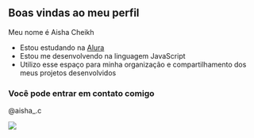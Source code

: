## Boas vindas ao meu perfil

Meu nome é Aisha Cheikh

- Estou estudando na [Alura](https://www.alura.com.br)
- Estou me desenvolvendo na linguagem JavaScript
- Utilizo esse espaço para minha organização e compartilhamento dos meus projetos desenvolvidos

### Você pode entrar em contato comigo 

@aisha_.c

![](https://media1.tenor.com/m/AapKRNOpG6cAAAAC/ohno-meme-monkey-ohno.gif)
